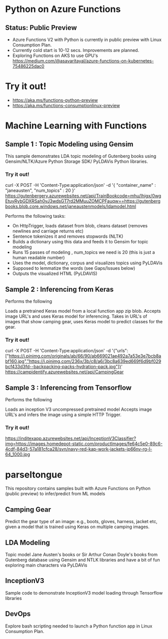 # Python on Azure Functions

## Status: Public Preview
* Azure Functions V2 with Python is currently in public preview with Linux Consumption Plan.
* Currently cold start is 10-12 secs. Improvements are planned.
* Exploring Functions on AKS to use GPU's https://medium.com/@asavaritayal/azure-functions-on-kubernetes-75486225dac0 

# Try it out!
* https://aka.ms/functions-python-preview 
* https://aka.ms/functions-consumptionlinux-preview 

# Machine Learning with Functions

## Sample 1 : Topic Modeling using Gensim

This sample demonstrates LDA topic modeling of Gutenberg books using Gensim/NLTK/Azure Python Storage SDK/ PyLDAVis Python libraries.

### Try it out!

curl -X POST -H 'Content-Type:application/json' -d '{ "container_name" : "janeausten", "num_topics" : 20 }' https://gutenbergery.azurewebsites.net/api/TrainBookcode=mhu/Ihigx/0wgEtuyRybGDXRSah0vJ3wdsGT7rd2MMuuZOMCPFauqw==https://gutenbergbooks.blob.core.windows.net/janeaustenmodels/ldamodel.html

Performs the following tasks:

* On HttpTrigger, loads dataset from blob, cleans dataset (removes newlines and carriage returns etc)
* Sentence tokenizes it and removes stopwords (NLTK)
* Builds a dictionary using this data and feeds it to Gensim for topic modeling
* Runs 15 passes of modeling , num_topics we need is 20 (this is just a human readable number)
* Uses the model, dictionary, corpus and visualizes topics using PyLDAVis
* Supposed to lemmatize the words (see Gaps/Issues below)
* Outputs the visualized HTML (PyLDAVIS)

## Sample 2 : Inferencing from Keras

Performs the following

Loads a pretrained Keras model from a local function app zip blob.
Accepts image URL's and uses Keras model for inferencing. Takes in URL's of images that show camping gear, uses Keras model to predict classes for the gear.

### Try it out!

curl -X POST -H 'Content-Type:application/json' -d '{"urls":["https://i.pinimg.com/originals/ab/66/90/ab669021ae492a7a53e3e7bcb8abf160.jpg","https://i.pinimg.com/236x/3b/c8/a6/3bc8a639ed669f6d9bf029bcf433d3fd--backpacking-packs-hydration-pack.jpg"]}' https://campidentify.azurewebsites.net/api/CampingGear

## Sample 3 : Inferencing from Tensorflow

Performs the following

Loads an inception V3 uncompressed pretrained model
Accepts image URL's and infers the image using a simple HTTP Trigger.

### Try it out!

https://inditexapp.azurewebsites.net/api/InceptionV3Classifier?img=https://images.homedepot-static.com/productImages/fe64c5e0-89c6-4cdf-84d3-57a181cfca28/svn/navy-red-kap-work-jackets-jp66nv-rg-l-64_1000.jpg


# parseltongue
This repository contains samples built with Azure Functions on Python (public preview) to infer/predict from ML models

## Camping Gear
Predict the gear type of an image: e.g., boots, gloves, harness, jacket etc, given a model that is trained using Keras on 
multiple camping images.

## LDA Modeling
Topic model Jane Austen's books or Sir Arthur Conan Doyle's books from Gutenberg database using Gensim and NTLK libraries
and have a bit of fun exploring main characters via PyLDAVis

## InceptionV3
Sample code to demonstrate InceptionV3 model loading through Tensorflow libraries

## DevOps
Explore bash scripting needed to launch a Python function app in Linux Consumption Plan.
